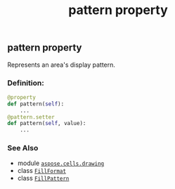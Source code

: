 ﻿---
title: pattern property
second_title: Aspose.Cells for Python via .NET API References
description: 
type: docs
weight: 150
url: /aspose.cells.drawing/fillformat/pattern/
is_root: false
---

## pattern property


Represents an area's display pattern.
### Definition:
```python
@property
def pattern(self):
    ...
@pattern.setter
def pattern(self, value):
    ...
```

### See Also
* module [`aspose.cells.drawing`](../../)
* class [`FillFormat`](/cells/python-net/aspose.cells.drawing/fillformat)
* class [`FillPattern`](/cells/python-net/aspose.cells.drawing/fillpattern)

